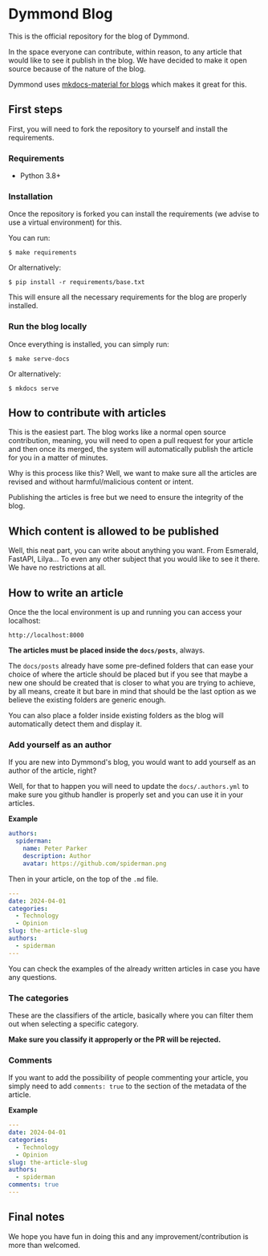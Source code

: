 # Dymmond Blog

This is the official repository for the blog of Dymmond.

In the space everyone can contribute, within reason, to any article that would like to see it
publish in the blog. We have decided to make it open source because of the nature of the blog.

Dymmond uses [mkdocs-material for blogs](https://squidfunk.github.io/mkdocs-material/setup/setting-up-a-blog/#writing-your-first-post)
which makes it great for this.

## First steps

First, you will need to fork the repository to yourself and install the requirements.

### Requirements

* Python 3.8+

### Installation

Once the repository is forked you can install the requirements (we advise to use a virtual environment)
for this.

You can run:

```shell
$ make requirements
```

Or alternatively:

```shell
$ pip install -r requirements/base.txt
```

This will ensure all the necessary requirements for the blog are properly installed.

### Run the blog locally

Once everything is installed, you can simply run:

```shell
$ make serve-docs
```

Or alternatively:

```shell
$ mkdocs serve
```

## How to contribute with articles

This is the easiest part. The blog works like a normal open source contribution, meaning, you will
need to open a pull request for your article and then once its merged, the system will automatically
publish the article for you in a matter of minutes.

Why is this process like this? Well, we want to make sure all the articles are revised and without
harmful/malicious content or intent.

Publishing the articles is free but we need to ensure the integrity of the blog.

## Which content is allowed to be published

Well, this neat part, you can write about anything you want. From Esmerald, FastAPI, Lilya... To even any
other subject that you would like to see it there. We have no restrictions at all.

## How to write an article

Once the the local environment is up and running you can access your localhost:

```shell
http://localhost:8000
```

**The articles must be placed inside the `docs/posts`**, always.

The `docs/posts` already have some pre-defined folders that can ease your choice of where the article
should be placed but if you see that maybe a new one should be created that is closer to what you
are trying to achieve, by all means, create it but bare in mind that should be the last option as
we believe the existing folders are generic enough.

You can also place a folder inside existing folders as the blog will automatically detect them and
display it.

### Add yourself as an author

If you are new into Dymmond's blog, you would want to add yourself as an author of the article, right?

Well, for that to happen you will need to update the `docs/.authors.yml` to make sure you github
handler is properly set and you can use it in your articles.

**Example**

```yaml
authors:
  spiderman:
    name: Peter Parker
    description: Author
    avatar: https://github.com/spiderman.png
```

Then in your article, on the top of the `.md` file.

```yaml
---
date: 2024-04-01
categories:
  - Technology
  - Opinion
slug: the-article-slug
authors:
  - spiderman
---
```

You can check the examples of the already written articles in case you have any questions.

### The categories

These are the classifiers of the article, basically where you can filter them out when selecting
a specific category.

**Make sure you classify it approperly or the PR will be rejected.**

### Comments

If you want to add the possibility of people commenting your article, you simply need to add `comments: true`
to the section of the metadata of the article.

**Example**

```yaml
---
date: 2024-04-01
categories:
  - Technology
  - Opinion
slug: the-article-slug
authors:
  - spiderman
comments: true
---
```

## Final notes

We hope you have fun in doing this and any improvement/contribution is more than welcomed.
